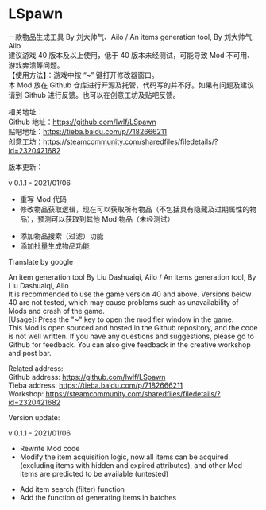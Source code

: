 # LSpawn

一款物品生成工具 By 刘大帅气、Ailo / An items generation tool, By 刘大帅气, Ailo  
建议游戏 40 版本及以上使用，低于 40 版本未经测试，可能导致 Mod 不可用、游戏奔溃等问题。  
【使用方法】：游戏中按 “~” 键打开修改器窗口。  
本 Mod 放在 Github 仓库进行开源及托管，代码写的并不好。如果有问题及建议请到 Github 进行反馈。也可以在创意工坊及贴吧反馈。  

相关地址：  
Github 地址：https://github.com/lwlf/LSpawn  
贴吧地址：https://tieba.baidu.com/p/7182666211  
创意工坊：https://steamcommunity.com/sharedfiles/filedetails/?id=2320421682  

版本更新：  

v 0.1.1 - 2021/01/06  
* 重写 Mod 代码
* 修改物品获取逻辑，现在可以获取所有物品（不包括具有隐藏及过期属性的物品），预测可以获取到其他 Mod 物品（未经测试）
+ 添加物品搜索（过滤）功能
+ 添加批量生成物品功能


Translate by google  


An item generation tool By Liu Dashuaiqi, Ailo / An items generation tool, By Liu Dashuaiqi, Ailo  
It is recommended to use the game version 40 and above. Versions below 40 are not tested, which may cause problems such as unavailability of Mods and crash of the game.  
[Usage]: Press the "~" key to open the modifier window in the game.  
This Mod is open sourced and hosted in the Github repository, and the code is not well written. If you have any questions and suggestions, please go to Github for feedback. You can also give feedback in the creative workshop and post bar.  

Related address:  
Github address: https://github.com/lwlf/LSpawn  
Tieba address: https://tieba.baidu.com/p/7182666211  
Workshop: https://steamcommunity.com/sharedfiles/filedetails/?id=2320421682  

Version update:  

v 0.1.1 - 2021/01/06  
* Rewrite Mod code
* Modify the item acquisition logic, now all items can be acquired (excluding items with hidden and expired attributes), and other Mod items are predicted to be available (untested)
+ Add item search (filter) function
+ Add the function of generating items in batches
